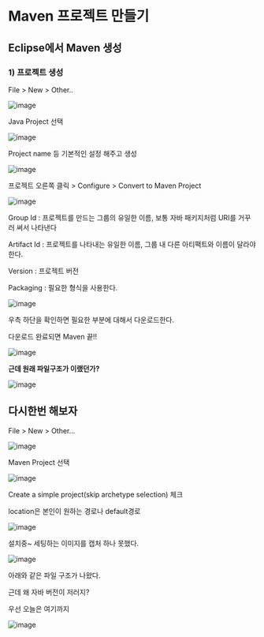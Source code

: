 # Maven 프로젝트 만들기



## Eclipse에서 Maven 생성



### 1) 프로젝트 생성



File > New > Other..

![image](https://user-images.githubusercontent.com/51642448/132524986-552c292e-2029-499b-97d7-0d802dc0ecb8.png)



Java Project 선택

![image](https://user-images.githubusercontent.com/51642448/132526328-b286698f-c783-48a4-8122-cd25018050fd.png)



Project name 등 기본적인 설정 해주고 생성

![image](https://user-images.githubusercontent.com/51642448/132526072-8965d745-b021-41fc-8c82-8e416176ffe1.png)



프로젝트 오른쪽 클릭 > Configure > Convert to Maven Project

![image](https://user-images.githubusercontent.com/51642448/132526647-4213d59b-f379-4e54-b317-c79935e5a7b9.png)



Group Id : 프로젝트를 만드는 그룹의 유일한 이름, 보통 자바 패키지처럼 URI를 거꾸러 써서 나타낸다

Artifact Id : 프로젝트를 나타내는 유일한 이름, 그룹 내 다른 아티팩트와 이름이 달라야한다.

Version : 프로젝트 버전

Packaging : 필요한 형식을 사용한다.

![image](https://user-images.githubusercontent.com/51642448/132527003-ca148a1c-946e-49e9-b6c5-8528eecee39a.png)



우측 하단을 확인하면 필요한 부분에 대해서 다운로드한다.

다운로드 완료되면 Maven 끝!!

![image](https://user-images.githubusercontent.com/51642448/132527589-1da029af-50ec-4ec0-bdb2-5568be45c94d.png)



**근데 원래 파일구조가 이랬던가?**

![image](https://user-images.githubusercontent.com/51642448/132527915-0621783e-7215-4d87-9cab-7e220c09c06e.png)



## 다시한번 해보자



File > New > Other...

![image](https://user-images.githubusercontent.com/51642448/132529390-2b9f4f83-8f60-467c-b4fa-967ebbdf1763.png)



Maven Project 선택

![image](https://user-images.githubusercontent.com/51642448/132529556-c49353a8-0696-4c61-8485-38e41a8e8a04.png)



Create a simple project(skip archetype selection) 체크

location은 본인이 원하는 경로나 default경로

![image](https://user-images.githubusercontent.com/51642448/132529933-0210361a-964e-4b58-b2ff-b7d6157d3181.png)



설치중~ 세팅하는 이미지를 캡처 하나 못했다.

![image](https://user-images.githubusercontent.com/51642448/132531621-27f5155d-e0c7-40cb-9fa1-402746877634.png)



아래와 같은 파일 구조가 나왔다.

근데 왜 자바 버전이 저러지? 

우선 오늘은 여기까지

![image](https://user-images.githubusercontent.com/51642448/132531559-ffe4d03f-4daa-43d3-b861-b512b925594b.png)